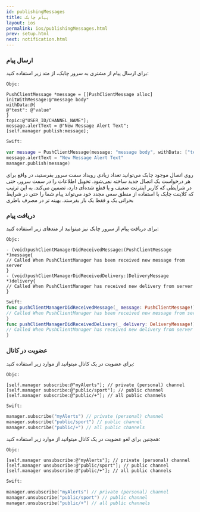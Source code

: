 ```yaml
---
id: publishingMessages
title: پیام چابک
layout: ios
permalink: ios/publishingMessages.html
prev: setup.html
next: notification.html
---
```


### ارسال پیام

برای ارسال پیام از مشتری به سرور چابک، از متد زیر استفاده کنید:

```objc
Objc:

PushClientMessage *message = [[PushClientMessage alloc]
initWithMessage:@"message body"
withData:@{
@"test": @"value"
}
topic:@"USER_ID/CHANNEL_NAME"];
message.alertText = @"New Message Alert Text";
[self.manager publish:message];
```
```swift
Swift:

var message = PushClientMessage(message: "message body", withData: ["test": "value"], topic: "USER_ID/CHANNEL_NAME")
message.alertText = "New Message Alert Text"
manager.publish(message)
```

روی اتصال موجود چابک می‌توانید تعداد زیادی رویداد سمت سرور بفرستید، در واقع برای هر درخواست یک اتصال جدید ساخته نمی‌شود. تحویل اطلاعات را در سمت سرور، حتی در شرایطی که کاربر اینترنت ضعیف و یا قطع شده‌ای دارد، تضمین می‌کند. به این ترتیب که کلاینت چابک با استفاده از منطق سعی مجدد خود می‌تواند پیام‌ شما را حتی در شرایط بحرانی یک و فقط یک بار بفرستد. بهینه تر در مصرف باطری


### دریافت پیام

برای دریافت پیام از سرور چابک نیز میتوانید از متدهای زیر استفاده کنید:



```objc
Objc:

- (void)pushClientManagerDidReceivedMessage:(PushClientMessage *)message{
// Called When PushClientManager has been received new message from server
}
- (void)pushClientManagerDidReceivedDelivery:(DeliveryMessage *)delivery{
// Called When PushClientManager has received new delivery from server
}
```
```swift
Swift:
func pushClientManagerDidReceivedMessage(_ message: PushClientMessage!) {
// Called When PushClientManager has been received new message from server
}
func pushClientManagerDidReceivedDelivery(_ delivery: DeliveryMessage!) {
// Called When PushClientManager has received new delivery from server
}
```

### عضویت در کانال

برای عضویت در یک کانال میتوانید از موارد زیر استفاده کنید:

``` objc
Objc:

[self.manager subscribe:@"myAlerts"]; // private (personal) channel
[self.manager subscribe:@"public/sport"]; // public channel
[self.manager subscribe:@"public/+"]; // all public channels

```
```swift
Swift:

manager.subscribe("myAlerts") // private (personal) channel
manager.subscribe("public/sport") // public channel
manager.subscribe("public/+") // all public channels

```
همچنین برای لغو عضویت در یک کانال میتوانید از موارد زیر استفاده کنید:

``` objc
Objc:

[self.manager unsubscribe:@"myAlerts"]; // private (personal) channel
[self.manager unsubscribe:@"public/sport"]; // public channel
[self.manager unsubscribe:@"public/+"]; // all public channels

```
```swift
Swift:

manager.unsubscribe("myAlerts") // private (personal) channel
manager.unsubscribe("public/sport") // public channel
manager.unsubscribe("public/+") // all public channels

```
